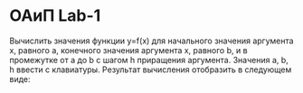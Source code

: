 # ОАиП Lab-1
Вычислить значения функции y=f(x) для начального значения аргумента x, равного a, конечного значения аргумента x, равного b, и в промежутке от a до b с шагом h приращения аргумента. Значения a, b, h ввести с клавиатуры. Результат вычисления отобразить в следующем виде: